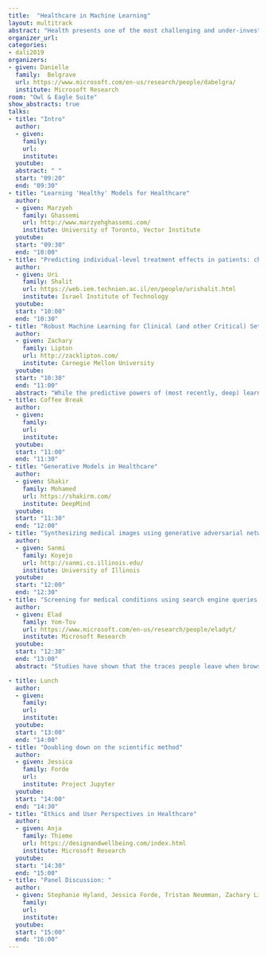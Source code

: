 ```yaml
---
title:  "Healthcare in Machine Learning"
layout: multitrack
abstract: "Health presents one of the most challenging and under-investigated domains of machine learning research. This offers an exciting opportunity for machine learning techniques to impact healthcare in a meaningful way. In this workshop, we will investigate and discuss different perspectives that are essential for successful research and deployment of machine learning for a positive impact in health." 
organizer_url: 
categories:
- dali2019
organizers:
- given: Danielle  
  family:  Belgrave 
  url: https://www.microsoft.com/en-us/research/people/dabelgra/
  institute: Microsoft Research
room: "Owl & Eagle Suite"
show_abstracts: true
talks:
- title: "Intro"
  author:
  - given: 
    family: 
    url:
    institute: 
  youtube: 
  abstract: " "
  start: "09:20"
  end: "09:30" 
- title: "Learning 'Healthy' Models for Healthcare"
  author:
  - given: Marzyeh
    family: Ghassemi
    url: http://www.marzyehghassemi.com/
    institute: University of Toronto, Vector Institute
  youtube: 
  start: "09:30"
  end: "10:00"
- title: "Predicting individual-level treatment effects in patients: challenges and proposed best practices "
  author:
  - given: Uri
    family: Shalit
    url: https://web.iem.technion.ac.il/en/people/urishalit.html
    institute: Israel Institute of Technology
  youtube: 
  start: "10:00"
  end: "10:30"
- title: "Robust Machine Learning for Clinical (and other Critical) Settings"
  author:
  - given: Zachary
    family: Lipton
    url: http://zacklipton.com/
    institute: Carnegie Mellon University
  youtube:
  start: "10:30"
  end: "11:00"
  abstract: "While the predictive powers of (most recently, deep) learning algorithms have pushed the boundaries of what’s possible, the existing tools are limited in crucial ways. These models depend precariously on superficial statistics of the training data, it’s still not clear how to estimate their uncertainty, and they offer predictions without reasons—and are thus are generally misapplied when used to guide decisions. While concerns about these issues are often vacuously expressed (“I don’t trust the model’), and the proposed solutions similarly ill-defined (“add explanations!”), the problems are real and formidable. In this talk, I’ll focus on adapting under distribution shift, discussing challenges of applying supervised learning-based methods in critical settings, the limits of past approaches, and some of my recent work on building robust models."
- title: Coffee Break
  author:
  - given: 
    family: 
    url: 
    institute: 
  youtube: 
  start: "11:00"
  end: "11:30" 
- title: "Generative Models in Healthcare"
  author:
  - given: Shakir
    family: Mohamed
    url: https://shakirm.com/
    institute: DeepMind
  youtube: 
  start: "11:30"
  end: "12:00"
- title: "Synthesizing medical images using generative adversarial networks"
  author:
  - given: Sanmi
    family: Koyejo
    url: http://sanmi.cs.illinois.edu/
    institute: University of Illinois
  youtube: 
  start: "12:00"
  end: "12:30"
- title: "Screening for medical conditions using search engine queries and search advertising"
  author:
  - given: Elad
    family: Yom-Tov
    url: https://www.microsoft.com/en-us/research/people/eladyt/
    institute: Microsoft Research
  youtube: 
  start: "12:30"
  end: "13:00"
  abstract: "Studies have shown that the traces people leave when browsing the internet are indicative of their medical condition. Recently, these traces have been used to screen for serious medical conditions including Parkinson’s disease, diabetes, and several types of cancer. In my talk I will begin with an overview of these studies, focusing on how an anonymous cohort of patients can be identified, and on the utility of these traces as screening tools. I will focus on our recent study which showed that the adaptive engines of advertising systems working in conjunction with clinically verified questionnaires can identify people who are suspected of having one of three types of solid tumor cancers. First, a classifier trained to predict suspected cancer inferred from questionnaire response using past queries on Bing reached an Area Under the Curve of 0.64. Second, using the Reinforcement Learning mechanism of the conversion optimization engine, the Google advertisement system learned to identify people who were likely to have symptoms consistent with cancer, such that after a training period of approximately 10 days, 11% of people it selected for showing of targeted campaign ads were found to have suspected cancer. People who received information that their symptoms were consistent with suspected cancer increased their searches for healthcare utilization and maintained it for longer than people whose symptoms were not associated with suspected cancer, indicating that the questionnaires provided useful information to people who completed them. These results demonstrate the utility of using search engine queries to screen for possible cancer and the application of modern advertising systems to identify people who are likely suffering from serious medical conditions."

- title: Lunch
  author:
  - given: 
    family: 
    url: 
    institute: 
  youtube: 
  start: "13:00"
  end: "14:00" 
- title: "Doubling down on the scientific method"
  author:
  - given: Jessica 
    family: Forde
    url: 
    institute: Project Jupyter
  youtube: 
  start: "14:00"
  end: "14:30"
- title: "Ethics and User Perspectives in Healthcare"
  author:
  - given: Anja
    family: Thieme
    url: https://designandwellbeing.com/index.html
    institute: Microsoft Research
  youtube: 
  start: "14:30"
  end: "15:00"
- title: "Panel Discussion: "
  author:
  - given: Stephanie Hyland, Jessica Forde, Tristan Neumman, Zachary Lipton
    family: 
    url: 
    institute: 
  youtube: 
  start: "15:00"
  end: "16:00"
---
```

